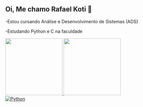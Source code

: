 ## Oi, Me chamo Rafael Koti 👋
-Estou cursando Análise e Desenvolvimento de Sistemas (ADS)

-Estudando Python e C na faculdade

<div>
  <a href="https://github.com/kotynn">
  <img height="180em" src="https://github-readme-stats.vercel.app/api?username=kotynn&show_icons=true&theme=dracula&include_all_commits=true&count_private=true"/>
  <img height="180em" src="https://github-readme-stats.vercel.app/api/top-langs/?username=kotynn&layout=compact&langs_count=8&theme=tokyonight"/>
  <i class="devicon-python-plain"></i>
          
</div>
<div>
  <img src="https://img.shields.io/badge/Python-3776AB?style=for-the-badge&logo=python&logoColor=white" alt="Python">
</div>
